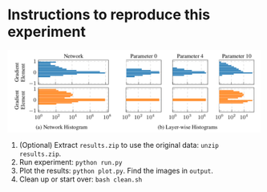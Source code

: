 # Instructions to reproduce this experiment

![Layerwise information](output/exp09.png)

1. (Optional) Extract `results.zip` to use the original data: `unzip results.zip`.
2. Run experiment: `python run.py`
3. Plot the results: `python plot.py`. Find the images in `output`.
4. Clean up or start over: `bash clean.sh`
